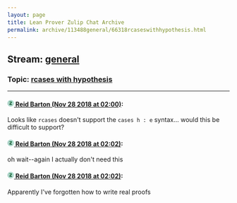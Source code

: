 ```yaml
---
layout: page
title: Lean Prover Zulip Chat Archive 
permalink: archive/113488general/66318rcaseswithhypothesis.html
---
```


## Stream: [general](index.html)
### Topic: [rcases with hypothesis](66318rcaseswithhypothesis.html)

---

#### [![Click to go to Zulip](../../assets/img/zulip2.png) Reid Barton (Nov 28 2018 at 02:00)](https://leanprover.zulipchat.com/#narrow/stream/113488-general/topic/rcases%20with%20hypothesis/near/148681049):
Looks like `rcases` doesn't support the `cases h : e` syntax... would this be difficult to support?

#### [![Click to go to Zulip](../../assets/img/zulip2.png) Reid Barton (Nov 28 2018 at 02:02)](https://leanprover.zulipchat.com/#narrow/stream/113488-general/topic/rcases%20with%20hypothesis/near/148681158):
oh wait--again I actually don't need this

#### [![Click to go to Zulip](../../assets/img/zulip2.png) Reid Barton (Nov 28 2018 at 02:02)](https://leanprover.zulipchat.com/#narrow/stream/113488-general/topic/rcases%20with%20hypothesis/near/148681162):
Apparently I've forgotten how to write real proofs

